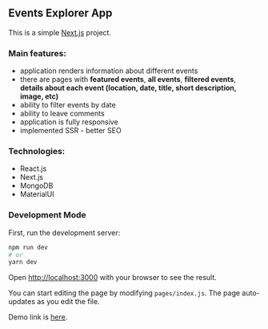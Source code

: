 ## Events Explorer App

This is a simple [Next.js](https://nextjs.org/) project.

### Main features:

- application renders information about different events
- there are pages with **featured events**, **all events**, **filtered events**, **details about each event (location, date, title, short description, image, etc)**
- ability to filter events by date 
- ability to leave comments
- application is fully responsive
- implemented SSR - better SEO

### Technologies:

- React.js
- Next.js
- MongoDB
- MaterialUI

### Development Mode

First, run the development server:

```bash
npm run dev
# or
yarn dev
```

Open [http://localhost:3000](http://localhost:3000) with your browser to see the result.

You can start editing the page by modifying `pages/index.js`. The page auto-updates as you edit the file.

Demo link is [here](https://events-app-4h4y.vercel.app/).
